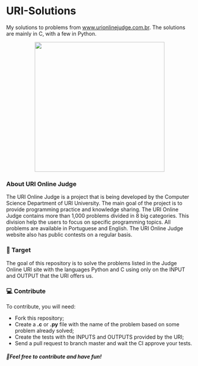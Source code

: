 # URI-Solutions
My solutions to problems from www.urionlinejudge.com.br. The solutions are mainly in C, with a few in Python.

<p align="center">
  <img src="https://scontent.fudi1-2.fna.fbcdn.net/v/t1.0-9/15037089_730572337107377_1557755083096177429_n.png?_nc_cat=111&_nc_eui2=AeGZCRXrm2pNWJ38eZEdTj2WmLehQQiUUlXe0bxSZFrBSMRiktCIKQ7r7B13byP9yQJnaZfYYU9C0mQDpz9jrW473fx3mulcT8tVu0zLsprO_g&_nc_ht=scontent.fudi1-2.fna&oh=bfd2dda31ef149f6dae1accdec87be8f&oe=5C6DD433" width="350">
</p>



### About URI Online Judge

The URI Online Judge is a project that is being developed by the Computer Science Department of URI University. The main goal of the project is to provide programming practice and knowledge sharing. The URI Online Judge contains more than 1,000 problems divided in 8 big categories. This division help the users to focus on specific programming topics. All problems are available in Portuguese and English. The URI Online Judge website also has public contests on a regular basis.

### 🎯 Target  
The goal of this repository is to solve the problems listed in the Judge Online URI site with the languages Python and C using only on the INPUT and OUTPUT that the URI offers us.

### 💻 Contribute

To contribute, you will need:

* Fork this repository;
* Create a **.c** or **.py** file with the name of the problem based on some problem already solved;
* Create the tests with the INPUTS and OUTPUTS provided by the URI;
* Send a pull request to branch master and wait the CI approve your tests.


##### 🎉Feel free to contribute and have fun!




